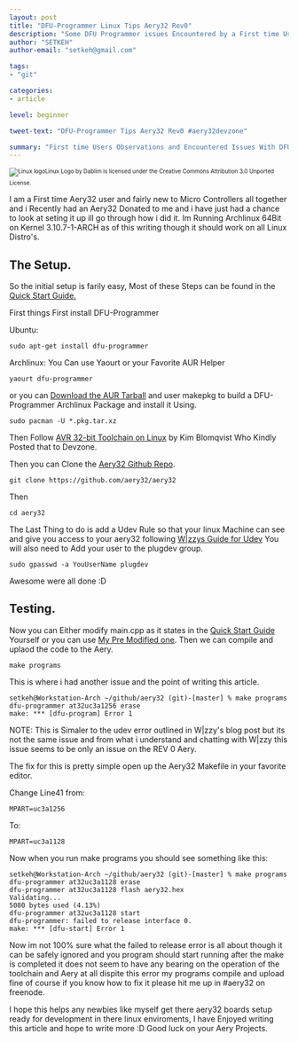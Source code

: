 ```yaml
---
layout: post
title: "DFU-Programmer Linux Tips Aery32 Rev0"
description: "Some DFU Programmer issues Encountered by a First time User"
author: "SETKEH"
author-email: "setkeh@gmail.com"

tags:
- "git"

categories:
- article

level: beginner

tweet-text: "DFU-Programmer Tips Aery32 Rev0 #aery32devzone"

summary: "First time Users Observations and Encountered Issues With DFU-Programmer using aery32 Rev0"
---
```


<div style="margin: 15px 0; font-size: 10px;">
<img style="margin-bottom: 5px;" itemprop="image" src="http://th04.deviantart.net/fs70/PRE/f/2013/100/6/f/simple_gnu_linux_wallpaper_by_dablim-d5kdma2.jpg" alt="Linux logo" />Linux Logo by Dablim is licensed under the Creative Commons Attribution 3.0 Unported License.
</div>

I am a First time Aery32 user and fairly new to Micro Controllers all together and i Recently had an Aery32 Donated to me and i have just had a chance to look at seting it up ill go through how i did it.
Im Running Archlinux 64Bit on Kernel 3.10.7-1-ARCH as of this writing though it should work on all Linux Distro's.

The Setup.
----------
So the initial setup is farily easy, Most of these Steps can be found in the [Quick Start Guide.](http://www.aery32.com/quick-start/)

First things First install DFU-Programmer

Ubuntu:
	
	sudo apt-get install dfu-programmer

Archlinux: 
You Can use Yaourt or your Favorite AUR Helper
	
	yaourt dfu-programmer

or you can [Download the AUR Tarball](https://aur.archlinux.org/packages/df/dfu-programmer/dfu-programmer.tar.gz) and user makepkg to build a DFU-Programmer Archlinux Package and install it Using.

	sudo pacman -U *.pkg.tar.xz

Then Follow [AVR 32-bit Toolchain on Linux](http://devzone.aery32.com/2012/07/06/how-to-install-avr-32-bit-toolchain-on-linux/) by Kim Blomqvist Who Kindly Posted that to Devzone.

Then you can Clone the [Aery32 Github Repo](https://github.com/aery32/aery32).

	git clone https://github.com/aery32/aery32

Then

	cd aery32

The Last Thing to do is add a Udev Rule so that your linux Machine can see and give you access to your aery32 following [W|zzys Guide for Udev](http://blog.padman.id.au/?p=61) You will also need to Add your user to the plugdev group.

	sudo gpasswd -a YouUserName plugdev

Awesome were all done :D

Testing.
--------
Now you can Either modify main.cpp as it states in the [Quick Start Guide](http://www.aery32.com/quick-start/) Yourself or you can use [My Pre Modified one](https://gist.github.com/setkeh/6315692).
Then we can compile and uplaod the code to the Aery.

	make programs

This is where i had another issue and the point of writing this article.

	setkeh@Workstation-Arch ~/github/aery32 (git)-[master] % make programs
	dfu-programmer at32uc3a1256 erase
	make: *** [dfu-program] Error 1

NOTE: This is Simaler to the udev error outlined in W|zzy's blog post but its not the same issue and from what i understand and chatting with W|zzy this issue seems to be only an issue on the REV 0 Aery.

The fix for this is pretty simple open up the Aery32 Makefile in your favorite editor.

Change Line41 from:

	MPART=uc3a1256

To:

	MPART=uc3a1128

Now when you run make programs you should see something like this:

	setkeh@Workstation-Arch ~/github/aery32 (git)-[master] % make programs
	dfu-programmer at32uc3a1128 erase
	dfu-programmer at32uc3a1128 flash aery32.hex
	Validating...
	5080 bytes used (4.13%)
	dfu-programmer at32uc3a1128 start
	dfu-programmer: failed to release interface 0.
	make: *** [dfu-start] Error 1

Now im not 100% sure what the failed to release error is all about though it can be safely ignored and you program should start running after the make is completed it does not seem to have any bearing on the operation of the toolchain and Aery at all dispite this error my programs compile and upload fine of course if you know how to fix it please hit me up in #aery32 on freenode.

I hope this helps any newbies like myself get there aery32 boards setup ready for development in there linux enviroments, I have Enjoyed writing this article and hope to write more :D
Good luck on your Aery Projects.
